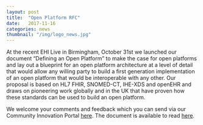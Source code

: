 ```yaml
---
layout: post
title:  "Open Platform RFC"
date:   2017-11-16 
categories: news
thumbnail: "/img/logo_news.jpg"
---
```


At the recent EHI Live in Birmingham, October 31st  we launched our document “Defining an Open Platform” to make the case for open platforms and lay out a blueprint for an open platform architecture at a level of detail that would allow any willing party to build a first generation implementation of an open platform that would be interoperable with any other. Our proposal is based on HL7 FHIR, SNOMED-CT, IHE-XDS and openEHR and draws on pioneering work globally and in the UK that have proven how these standards can be used to build an open platform.

We welcome your comments and feedback which you can send via our Community Innovation Portal <a target="_blank" href="https://community.apperta.org/forums/905251-request-for-comment/suggestions/32077336-defining-an-open-platform">here</a>. The document is available to read <a target="_blank"  href="{{ site.url }}/assets/Apperta_Defining_an_Open_Platform_April.pdf">here</a>.